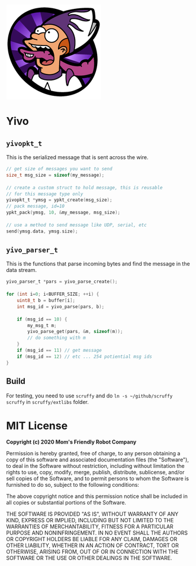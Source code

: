 ![](https://raw.githubusercontent.com/MomsFriendlyRobotCompany/yivo/main/docs/yivo.png)

# Yivo

## `yivopkt_t`

This is the serialized message that is sent across the wire.

```c
// get size of messages you want to send
size_t msg_size = sizeof(my_message);

// create a custom struct to hold message, this is reusable
// for this message type only
yivopkt_t *ymsg = ypkt_create(msg_size);
// pack message, id=10
ypkt_pack(ymsg, 10, &my_message, msg_size);

// use a method to send message like UDP, serial, etc
send(ymsg.data, ymsg.size);
```

## `yivo_parser_t`

This is the functions that parse incoming bytes and find the message
in the data stream.

```c
yivo_parser_t *pars = yivo_parse_create();

for (int i=0; i<BUFFER_SIZE; ++i) {
    uint8_t b = buffer[i];
    int msg_id = yivo_parse(pars, b);

    if (msg_id == 10) {
        my_msg_t m;
        yivo_parse_get(pars, &m, sizeof(m));
        // do something with m
    }
    if (msg_id == 11) // get message
    if (msg_id == 12) // etc ... 254 potiential msg ids
}
```

## Build

For testing, you need to use `scruffy` and do `ln -s ~/github/scruffy scruffy`
in `scruffy/extlibs` folder.

# MIT License

**Copyright (c) 2020 Mom's Friendly Robot Company**

Permission is hereby granted, free of charge, to any person obtaining a copy
of this software and associated documentation files (the "Software"), to deal
in the Software without restriction, including without limitation the rights
to use, copy, modify, merge, publish, distribute, sublicense, and/or sell
copies of the Software, and to permit persons to whom the Software is
furnished to do so, subject to the following conditions:

The above copyright notice and this permission notice shall be included in all
copies or substantial portions of the Software.

THE SOFTWARE IS PROVIDED "AS IS", WITHOUT WARRANTY OF ANY KIND, EXPRESS OR
IMPLIED, INCLUDING BUT NOT LIMITED TO THE WARRANTIES OF MERCHANTABILITY,
FITNESS FOR A PARTICULAR PURPOSE AND NONINFRINGEMENT. IN NO EVENT SHALL THE
AUTHORS OR COPYRIGHT HOLDERS BE LIABLE FOR ANY CLAIM, DAMAGES OR OTHER
LIABILITY, WHETHER IN AN ACTION OF CONTRACT, TORT OR OTHERWISE, ARISING FROM,
OUT OF OR IN CONNECTION WITH THE SOFTWARE OR THE USE OR OTHER DEALINGS IN THE
SOFTWARE.
